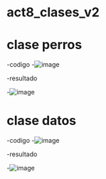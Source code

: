 # act8_clases_v2
# clase perros
-codigo
-![image](https://github.com/user-attachments/assets/1883ff16-e006-4e35-a138-490a4cfdb298)

-resultado

-![image](https://github.com/user-attachments/assets/afa9d726-145e-48d8-b232-0911ae665662)







# clase datos

-codigo
-![image](https://github.com/user-attachments/assets/923e95c1-1ef0-453b-a49e-0e40787746b5)

-resultado

-![image](https://github.com/user-attachments/assets/9c29e477-4529-456f-bce5-1a8b75e5ef3a)



